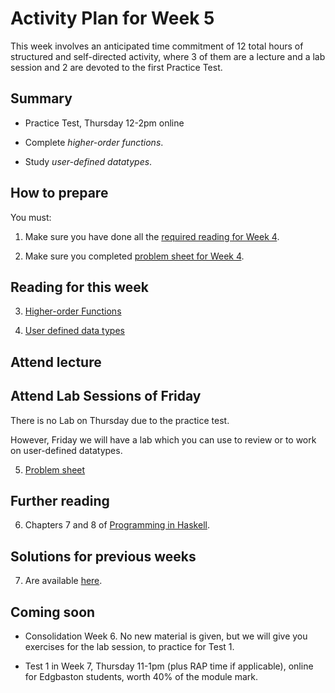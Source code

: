 # Activity Plan for Week 5

This week involves an anticipated time commitment of 12 total hours of structured and self-directed activity, where 3 of them are a lecture and a lab session and 2 are devoted to the first Practice Test.

## Summary

 * Practice Test, Thursday 12-2pm online

 * Complete *higher-order functions*.

 * Study *user-defined datatypes*.

## How to prepare

You must:

 1. Make sure you have done all the [required reading for Week 4](../ActivityPlans/activity-plan-week04.md).

 2. Make sure you completed [problem sheet for Week 4](../ProblemSheets/ProblemSheet-Week4.md).


## Reading for this week

 3. [Higher-order Functions](../LectureNotes/Sections/higher-order_functions.md)

 4. [User defined data types](../LectureNotes/Sections/Data1.md)

## Attend lecture

## Attend Lab Sessions of Friday

 There is no Lab on Thursday due to the practice test.

 However, Friday we will have a lab which you can use to review or to work on user-defined datatypes.

 5. [Problem sheet](../ProblemSheets/ProblemSheet-Week5.md)

## Further reading

 6. Chapters 7 and 8 of [Programming in Haskell](https://rl.talis.com/3/bham/lists/D8A4E97C-76C1-121A-7100-E513B9C6B342.html?lang=en).

## Solutions for previous weeks

 7. Are available [here](../ProblemSheets/solutions).

## Coming soon

 * Consolidation Week 6. No new material is given, but we will give you exercises for the lab session, to practice for Test 1.

 * Test 1 in Week 7, Thursday 11-1pm (plus RAP time if applicable), online for Edgbaston students, worth 40% of the module mark.
